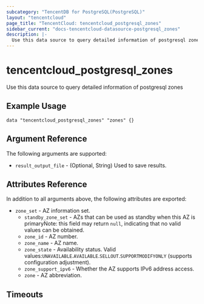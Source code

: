 ```yaml
---
subcategory: "TencentDB for PostgreSQL(PostgreSQL)"
layout: "tencentcloud"
page_title: "TencentCloud: tencentcloud_postgresql_zones"
sidebar_current: "docs-tencentcloud-datasource-postgresql_zones"
description: |-
  Use this data source to query detailed information of postgresql zones
---
```


# tencentcloud_postgresql_zones

Use this data source to query detailed information of postgresql zones

## Example Usage

```hcl
data "tencentcloud_postgresql_zones" "zones" {}
```

## Argument Reference

The following arguments are supported:

* `result_output_file` - (Optional, String) Used to save results.

## Attributes Reference

In addition to all arguments above, the following attributes are exported:

* `zone_set` - AZ information set.
  * `standby_zone_set` - AZs that can be used as standby when this AZ is primaryNote: this field may return `null`, indicating that no valid values can be obtained.
  * `zone_id` - AZ number.
  * `zone_name` - AZ name.
  * `zone_state` - Availability status. Valid values:`UNAVAILABLE`.`AVAILABLE`.`SELLOUT`.`SUPPORTMODIFYONLY` (supports configuration adjustment).
  * `zone_support_ipv6` - Whether the AZ supports IPv6 address access.
  * `zone` - AZ abbreviation.


## Timeouts

<no value>


